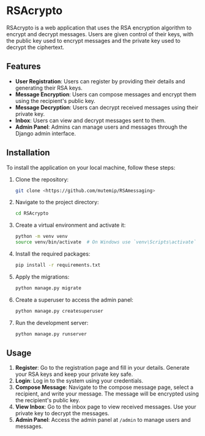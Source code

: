 # RSAcrypto

RSAcrypto is a web application that uses the RSA encryption algorithm to encrypt and decrypt messages. Users are given control of their keys, with the public key used to encrypt messages and the private key used to decrypt the ciphertext.

## Features

- **User Registration**: Users can register by providing their details and generating their RSA keys.
- **Message Encryption**: Users can compose messages and encrypt them using the recipient's public key.
- **Message Decryption**: Users can decrypt received messages using their private key.
- **Inbox**: Users can view and decrypt messages sent to them.
- **Admin Panel**: Admins can manage users and messages through the Django admin interface.

## Installation

To install the application on your local machine, follow these steps:

1. Clone the repository:
    ```sh
    git clone <https://github.com/mutemip/RSAmessaging>
    ```
2. Navigate to the project directory:
    ```sh
    cd RSAcrypto
    ```
3. Create a virtual environment and activate it:
    ```sh
    python -m venv venv
    source venv/bin/activate  # On Windows use `venv\Scripts\activate`
    ```
4. Install the required packages:
    ```sh
    pip install -r requirements.txt
    ```
5. Apply the migrations:
    ```sh
    python manage.py migrate
    ```
6. Create a superuser to access the admin panel:
    ```sh
    python manage.py createsuperuser
    ```
7. Run the development server:
    ```sh
    python manage.py runserver
    ```

## Usage

1. **Register**: Go to the registration page and fill in your details. Generate your RSA keys and keep your private key safe.
2. **Login**: Log in to the system using your credentials.
3. **Compose Message**: Navigate to the compose message page, select a recipient, and write your message. The message will be encrypted using the recipient's public key.
4. **View Inbox**: Go to the inbox page to view received messages. Use your private key to decrypt the messages.
5. **Admin Panel**: Access the admin panel at `/admin` to manage users and messages.

